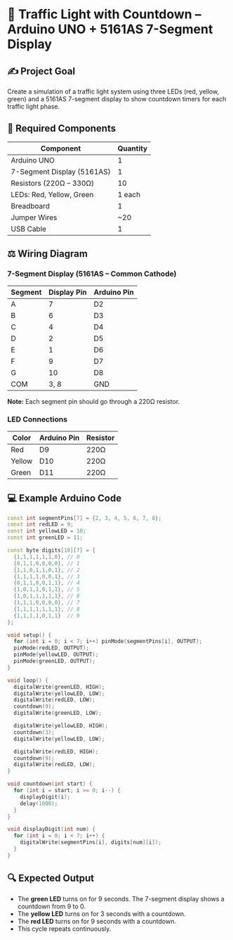 # 🚦 Traffic Light with Countdown – Arduino UNO + 5161AS 7-Segment Display

## ✍️ Project Goal

Create a simulation of a traffic light system using three LEDs (red, yellow, green) and a 5161AS 7-segment display to show countdown timers for each traffic light phase.

## 🔧 Required Components

| Component                      | Quantity |
| ----------------------------- | -------- |
| Arduino UNO                   | 1        |
| 7-Segment Display (5161AS)    | 1        |
| Resistors (220Ω – 330Ω)       | 10       |
| LEDs: Red, Yellow, Green      | 1 each   |
| Breadboard                    | 1        |
| Jumper Wires                  | ~20      |
| USB Cable                     | 1        |

## ⚖️ Wiring Diagram

### 7-Segment Display (5161AS – Common Cathode)

| Segment | Display Pin | Arduino Pin |
| ------- | ----------- | ----------- |
| A       | 7           | D2          |
| B       | 6           | D3          |
| C       | 4           | D4          |
| D       | 2           | D5          |
| E       | 1           | D6          |
| F       | 9           | D7          |
| G       | 10          | D8          |
| COM     | 3, 8        | GND         |

**Note:** Each segment pin should go through a 220Ω resistor.

### LED Connections

| Color  | Arduino Pin | Resistor |
| ------ | ----------- | -------- |
| Red    | D9          | 220Ω     |
| Yellow | D10         | 220Ω     |
| Green  | D11         | 220Ω     |

## 💻 Example Arduino Code

```cpp
const int segmentPins[7] = {2, 3, 4, 5, 6, 7, 8};
const int redLED = 9;
const int yellowLED = 10;
const int greenLED = 11;

const byte digits[10][7] = {
  {1,1,1,1,1,1,0}, // 0
  {0,1,1,0,0,0,0}, // 1
  {1,1,0,1,1,0,1}, // 2
  {1,1,1,1,0,0,1}, // 3
  {0,1,1,0,0,1,1}, // 4
  {1,0,1,1,0,1,1}, // 5
  {1,0,1,1,1,1,1}, // 6
  {1,1,1,0,0,0,0}, // 7
  {1,1,1,1,1,1,1}, // 8
  {1,1,1,1,0,1,1}  // 9
};

void setup() {
  for (int i = 0; i < 7; i++) pinMode(segmentPins[i], OUTPUT);
  pinMode(redLED, OUTPUT);
  pinMode(yellowLED, OUTPUT);
  pinMode(greenLED, OUTPUT);
}

void loop() {
  digitalWrite(greenLED, HIGH);
  digitalWrite(yellowLED, LOW);
  digitalWrite(redLED, LOW);
  countdown(9);
  digitalWrite(greenLED, LOW);

  digitalWrite(yellowLED, HIGH);
  countdown(3);
  digitalWrite(yellowLED, LOW);

  digitalWrite(redLED, HIGH);
  countdown(9);
  digitalWrite(redLED, LOW);
}

void countdown(int start) {
  for (int i = start; i >= 0; i--) {
    displayDigit(i);
    delay(1000);
  }
}

void displayDigit(int num) {
  for (int i = 0; i < 7; i++) {
    digitalWrite(segmentPins[i], digits[num][i]);
  }
}
```

## 🔍 Expected Output

- The **green LED** turns on for 9 seconds. The 7-segment display shows a countdown from 9 to 0.
- The **yellow LED** turns on for 3 seconds with a countdown.
- The **red LED** turns on for 9 seconds with a countdown.
- This cycle repeats continuously.
